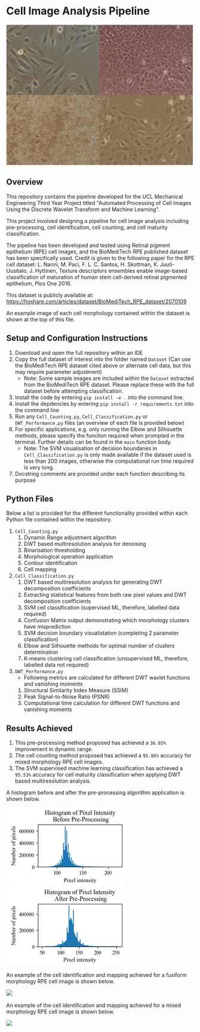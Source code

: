 # Cell Image Analysis Pipeline

<img src="Results/Cell_Types.png" width="500">

## Overview
This repository contains the pipeline developed for the UCL Mechanical Engineering Third Year Project titled "Automated Processing of Cell Images Using the Discrete Wavelet Transform and Machine Learning".

This project involved designing a pipeline for cell image analysis including pre-processing, cell identification, cell counting, and cell maturity classification.

The pipeline has been developed and tested using Retinal pigment epithelium (RPE) cell images, and the BioMediTech RPE published dataset has been specifically used. Credit is given to the following paper for the RPE cell dataset: L. Nanni, M. Paci, F. L. C. Santos, H. Skottman, K. Juuti-Uusitalo, J. Hyttinen, Texture descriptors ensembles enable image-based classification of maturation of human stem cell-derived retinal pigmented epithelium, Plos One 2016.

This dataset is publicly available at: https://figshare.com/articles/dataset/BioMediTech_RPE_dataset/2070109

An example image of each cell morphology contained within the dataset is shown at the top of this file.

## Setup and Configuration Instructions
1. Download and open the full repository within an IDE
2. Copy the full dataset of interest into the folder named `Dataset` (Can use the BioMediTech RPE dataset cited above or alternate cell data, but this may require parameter adjustment)
   - Note: Some sample images are included within the `Dataset` extracted from the BioMediTech RPE dataset. Please replace these with the full dataset before attempting classification.
3. Install the code by entering `pip install -e .` into the command line.
4. Install the depdencies by entering `pip install -r requirements.txt` into the command line
5. Run any `Cell_Counting.py`, `Cell_Classification.py` or `DWT_Performance.py` files (an overview of each file is provided below)
6. For specific applications, e.g. only running the Elbow and Silhouette methods, please specify the function required when prompted in the terminal. Further details can be found in the `main` function body.
   - Note: The SVM visualisation of decision boundaries in `Cell_Classification.py` is only made available if the dataset used is less than 200 images, otherwise the computational run time required is very long.
8. Docstring comments are provided under each function describing its purpose</li>

## Python Files
Below a list is provided for the different functionality provided within each Python file contained within the repository.
1. `Cell_Counting.py`
   1. Dynamic Range adjustment algorithm
   2. DWT based multiresolution analysis for denoising
   3. Binarisation thresholding
   4. Morphological operation application
   5. Contour identification
   6. Cell mapping
2. `Cell_Classification.py`
   1. DWT based multiresolution analysis for generating DWT decomposition coefficients
   2. Extracting statistical features from both raw pixel values and DWT decomposition coefficients
   3. SVM cell classification (supervised ML, therefore, labelled data required)
   4. Confusion Matrix output demonstrating which morphology clusters have misprediction
   5. SVM decision boundary visualistation (completing 2 parameter classification)
   6. Elbow and Silhouette methods for optimal number of clusters determination</li>
   7. K-means clustering cell classification (unsupervised ML, therefore, labelled data not required)
3. `DWT_Performance.py`
   - Following metrics are calculated for different DWT wavlet functions and vanishing moments
   1. Structural Similarity Index Measure (SSIM)
   2. Peak Signal-to-Noise Ratio (PSNR)
   3. Computational time calculation for different DWT functions and vanishing moments

## Results Achieved
1. This pre-processing method proposed has achieved a `36.85%` improvement in dynamic range.
2. The cell counting method proposed has achieved a `95.86%` accuracy for mixed morphology RPE cell images.
3. The SVM supervised machine learning classification has achieved a `95.53%` accuracy for cell maturity classification when applying DWT based multiresolution analysis.

A histogram before and after the pre-processing algorithm application is shown below.

![Histogram_Before](Results/Histogram_Before.png)
![Histogram_After](Results/Histogram_After.png)

An example of the cell identification and mapping achieved for a fusiform morphology RPE cell image is shown below.

<img src="Results/1_00001_Processed.png" width="500">

An example of the cell identification and mapping achieved for a mixed morphology RPE cell image is shown below.

<img src="Results/4_00001_Processed.png" width="500">
